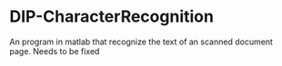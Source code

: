 # DIP-CharacterRecognition
An program in matlab that recognize the text of an scanned document page. Needs to be fixed 
